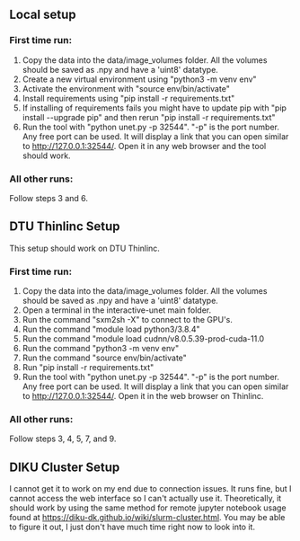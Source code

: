 
## Local setup

### First time run:
1. Copy the data into the data/image_volumes folder. All the volumes should be saved as .npy and have a 'uint8' datatype.
2. Create a new virtual environment using "python3 -m venv env"
3. Activate the environment with "source env/bin/activate"
4. Install requirements using "pip install -r requirements.txt"
5. If installing of requirements fails you might have to update pip with "pip install --upgrade pip" and then rerun "pip install -r requirements.txt"
6. Run the tool with "python unet.py -p 32544". "-p" is the port number. Any free port can be used. It will display a link that you can open similar to http://127.0.0.1:32544/. Open it in any web browser and the tool should work.

### All other runs:
Follow steps 3 and 6.


## DTU Thinlinc Setup
This setup should work on DTU Thinlinc.

### First time run:
1. Copy the data into the data/image_volumes folder. All the volumes should be saved as .npy and have a 'uint8' datatype.
2. Open a terminal in the interactive-unet main folder.
3. Run the command "sxm2sh -X" to connect to the GPU's.
4. Run the command "module load python3/3.8.4"
5. Run the command "module load cudnn/v8.0.5.39-prod-cuda-11.0
6. Run the command "python3 -m venv env"
7. Run the command "source env/bin/activate"
8. Run "pip install -r requirements.txt"
9. Run the tool with "python unet.py -p 32544". "-p" is the port number. Any free port can be used. It will display a link that you can open similar to http://127.0.0.1:32544/. Open it in the web browser on Thinlinc.

### All other runs:
Follow steps 3, 4, 5, 7, and 9.


## DIKU Cluster Setup
I cannot get it to work on my end due to connection issues. It runs fine, but I cannot access the web interface so I can't actually use it. Theoretically, it should work by using the same method for remote jupyter notebook usage found at https://diku-dk.github.io/wiki/slurm-cluster.html. You may be able to figure it out, I just don't have much time right now to look into it.
